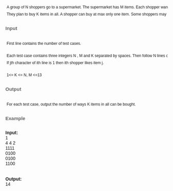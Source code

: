 <pre><br><p style="padding-top: 2px; padding-right: 4px; padding-bottom: 2px; padding-left: 4px; font-family: Arial, Helvetica, sans-serif; font: normal normal normal 12px/1.4em Arial, sans-serif; line-height: 1.5em; margin: 0px;">A group of N shoppers go to a supermarket. The supermarket has M items. Each shopper wants to buy only the items he likes.</p><p style="padding-top: 2px; padding-right: 4px; padding-bottom: 2px; padding-left: 4px; font-family: Arial, Helvetica, sans-serif; font: normal normal normal 12px/1.4em Arial, sans-serif; line-height: 1.5em; margin: 0px;">They plan to buy K items in all. A shopper can buy at max only one item. Some shoppers may not buy anything and some items might not be bought.</p><br><h3 style="margin-top: 8px; margin-right: 0px; margin-bottom: 12px; margin-left: 0px; font-family: Arial, Helvetica, sans-serif; color: #656565; font-size: 15px; font-weight: bold; padding: 0px;">Input</h3><br><p style="padding-top: 2px; padding-right: 4px; padding-bottom: 2px; padding-left: 4px; font-family: Arial, Helvetica, sans-serif; font: normal normal normal 12px/1.4em Arial, sans-serif; line-height: 1.5em; margin: 0px;">First line contains the number of test cases.</p><br><p style="padding-top: 2px; padding-right: 4px; padding-bottom: 2px; padding-left: 4px; font-family: Arial, Helvetica, sans-serif; font: normal normal normal 12px/1.4em Arial, sans-serif; line-height: 1.5em; margin: 0px;">Each test case contains three integers N , M and K separated by spaces. Then follow N lines containing M characters each.</p><p style="padding-top: 2px; padding-right: 4px; padding-bottom: 2px; padding-left: 4px; font-family: Arial, Helvetica, sans-serif; font: normal normal normal 12px/1.4em Arial, sans-serif; line-height: 1.5em; margin: 0px;">If jth character of ith line is 1 then ith shopper likes item j.</p><br><p style="padding-top: 2px; padding-right: 4px; padding-bottom: 2px; padding-left: 4px; font-family: Arial, Helvetica, sans-serif; font: normal normal normal 12px/1.4em Arial, sans-serif; line-height: 1.5em; margin: 0px;">1&lt;= K &lt;= N, M &lt;=13</p><br><h3 style="margin-top: 8px; margin-right: 0px; margin-bottom: 12px; margin-left: 0px; font-family: Arial, Helvetica, sans-serif; color: #656565; font-size: 15px; font-weight: bold; padding: 0px;">Output</h3><br><p style="padding-top: 2px; padding-right: 4px; padding-bottom: 2px; padding-left: 4px; font-family: Arial, Helvetica, sans-serif; font: normal normal normal 12px/1.4em Arial, sans-serif; line-height: 1.5em; margin: 0px;">For each test case, output the number of ways K items in all can be bought.</p><br><h3 style="margin-top: 8px; margin-right: 0px; margin-bottom: 12px; margin-left: 0px; font-family: Arial, Helvetica, sans-serif; color: #656565; font-size: 15px; font-weight: bold; padding: 0px;">Example</h3><br><pre style="font-family: Arial, Helvetica, sans-serif; padding: 0px; margin: 0px;"><strong>Input:</strong><br>1<br>4 4 2<br>1111<br>0100<br>0100<br>1100<br><br><br><strong>Output:</strong><br>14</pre>
<br></pre>